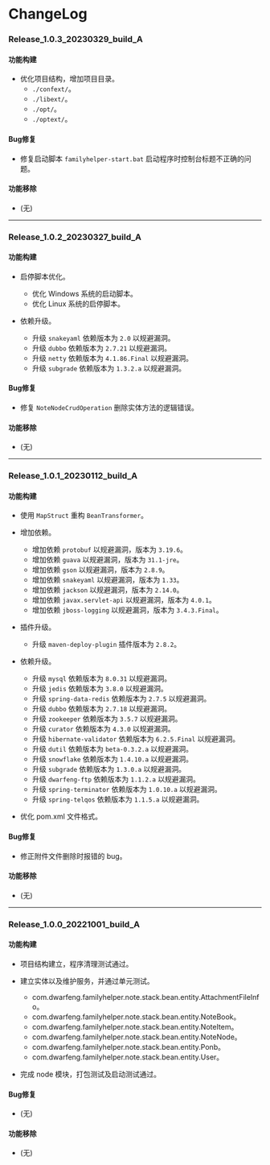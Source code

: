# ChangeLog

### Release_1.0.3_20230329_build_A

#### 功能构建

- 优化项目结构，增加项目目录。
  - `./confext/`。
  - `./libext/`。
  - `./opt/`。
  - `./optext/`。

#### Bug修复

- 修复启动脚本 `familyhelper-start.bat` 启动程序时控制台标题不正确的问题。

#### 功能移除

- (无)

---

### Release_1.0.2_20230327_build_A

#### 功能构建

- 启停脚本优化。
  - 优化 Windows 系统的启动脚本。
  - 优化 Linux 系统的启停脚本。

- 依赖升级。
  - 升级 `snakeyaml` 依赖版本为 `2.0` 以规避漏洞。
  - 升级 `dubbo` 依赖版本为 `2.7.21` 以规避漏洞。
  - 升级 `netty` 依赖版本为 `4.1.86.Final` 以规避漏洞。
  - 升级 `subgrade` 依赖版本为 `1.3.2.a` 以规避漏洞。

#### Bug修复

- 修复 `NoteNodeCrudOperation` 删除实体方法的逻辑错误。

#### 功能移除

- (无)

---

### Release_1.0.1_20230112_build_A

#### 功能构建

- 使用 `MapStruct` 重构 `BeanTransformer`。

- 增加依赖。
  - 增加依赖 `protobuf` 以规避漏洞，版本为 `3.19.6`。
  - 增加依赖 `guava` 以规避漏洞，版本为 `31.1-jre`。
  - 增加依赖 `gson` 以规避漏洞，版本为 `2.8.9`。
  - 增加依赖 `snakeyaml` 以规避漏洞，版本为 `1.33`。
  - 增加依赖 `jackson` 以规避漏洞，版本为 `2.14.0`。
  - 增加依赖 `javax.servlet-api` 以规避漏洞，版本为 `4.0.1`。
  - 增加依赖 `jboss-logging` 以规避漏洞，版本为 `3.4.3.Final`。

- 插件升级。
  - 升级 `maven-deploy-plugin` 插件版本为 `2.8.2`。

- 依赖升级。
  - 升级 `mysql` 依赖版本为 `8.0.31` 以规避漏洞。
  - 升级 `jedis` 依赖版本为 `3.8.0` 以规避漏洞。
  - 升级 `spring-data-redis` 依赖版本为 `2.7.5` 以规避漏洞。
  - 升级 `dubbo` 依赖版本为 `2.7.18` 以规避漏洞。
  - 升级 `zookeeper` 依赖版本为 `3.5.7` 以规避漏洞。
  - 升级 `curator` 依赖版本为 `4.3.0` 以规避漏洞。
  - 升级 `hibernate-validator` 依赖版本为 `6.2.5.Final` 以规避漏洞。
  - 升级 `dutil` 依赖版本为 `beta-0.3.2.a` 以规避漏洞。
  - 升级 `snowflake` 依赖版本为 `1.4.10.a` 以规避漏洞。
  - 升级 `subgrade` 依赖版本为 `1.3.0.a` 以规避漏洞。
  - 升级 `dwarfeng-ftp` 依赖版本为 `1.1.2.a` 以规避漏洞。
  - 升级 `spring-terminator` 依赖版本为 `1.0.10.a` 以规避漏洞。
  - 升级 `spring-telqos` 依赖版本为 `1.1.5.a` 以规避漏洞。

- 优化 pom.xml 文件格式。

#### Bug修复

- 修正附件文件删除时报错的 bug。

#### 功能移除

- (无)

---

### Release_1.0.0_20221001_build_A

#### 功能构建

- 项目结构建立，程序清理测试通过。

- 建立实体以及维护服务，并通过单元测试。
  - com.dwarfeng.familyhelper.note.stack.bean.entity.AttachmentFileInfo。
  - com.dwarfeng.familyhelper.note.stack.bean.entity.NoteBook。
  - com.dwarfeng.familyhelper.note.stack.bean.entity.NoteItem。
  - com.dwarfeng.familyhelper.note.stack.bean.entity.NoteNode。
  - com.dwarfeng.familyhelper.note.stack.bean.entity.Ponb。
  - com.dwarfeng.familyhelper.note.stack.bean.entity.User。

- 完成 node 模块，打包测试及启动测试通过。

#### Bug修复

- (无)

#### 功能移除

- (无)
